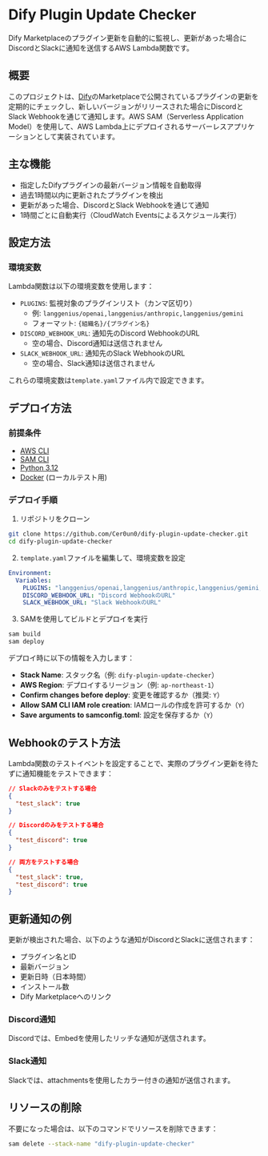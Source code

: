 # Dify Plugin Update Checker

Dify Marketplaceのプラグイン更新を自動的に監視し、更新があった場合にDiscordとSlackに通知を送信するAWS Lambda関数です。

## 概要

このプロジェクトは、[Dify](https://dify.ai)のMarketplaceで公開されているプラグインの更新を定期的にチェックし、新しいバージョンがリリースされた場合にDiscordとSlack Webhookを通じて通知します。AWS SAM（Serverless Application Model）を使用して、AWS Lambda上にデプロイされるサーバーレスアプリケーションとして実装されています。

## 主な機能

- 指定したDifyプラグインの最新バージョン情報を自動取得
- 過去1時間以内に更新されたプラグインを検出
- 更新があった場合、DiscordとSlack Webhookを通じて通知
- 1時間ごとに自動実行（CloudWatch Eventsによるスケジュール実行）

## 設定方法

### 環境変数

Lambda関数は以下の環境変数を使用します：

- `PLUGINS`: 監視対象のプラグインリスト（カンマ区切り）
  - 例: `langgenius/openai,langgenius/anthropic,langgenius/gemini`
  - フォーマット: `{組織名}/{プラグイン名}`
- `DISCORD_WEBHOOK_URL`: 通知先のDiscord WebhookのURL
  - 空の場合、Discord通知は送信されません
- `SLACK_WEBHOOK_URL`: 通知先のSlack WebhookのURL
  - 空の場合、Slack通知は送信されません

これらの環境変数は`template.yaml`ファイル内で設定できます。

## デプロイ方法

### 前提条件

- [AWS CLI](https://aws.amazon.com/cli/)
- [SAM CLI](https://docs.aws.amazon.com/serverless-application-model/latest/developerguide/serverless-sam-cli-install.html)
- [Python 3.12](https://www.python.org/downloads/)
- [Docker](https://www.docker.com/products/docker-desktop) (ローカルテスト用)

### デプロイ手順

1. リポジトリをクローン

```bash
git clone https://github.com/Cer0un0/dify-plugin-update-checker.git
cd dify-plugin-update-checker
```

2. `template.yaml`ファイルを編集して、環境変数を設定

```yaml
Environment:
  Variables:
    PLUGINS: "langgenius/openai,langgenius/anthropic,langgenius/gemini,langgenius/azure_openai,langgenius/cohere,langgenius/bedrock,langgenius/ollama"
    DISCORD_WEBHOOK_URL: "Discord WebhookのURL"
    SLACK_WEBHOOK_URL: "Slack WebhookのURL"
```

3. SAMを使用してビルドとデプロイを実行

```bash
sam build
sam deploy
```

デプロイ時に以下の情報を入力します：

- **Stack Name**: スタック名（例: `dify-plugin-update-checker`）
- **AWS Region**: デプロイするリージョン（例: `ap-northeast-1`）
- **Confirm changes before deploy**: 変更を確認するか（推奨: `Y`）
- **Allow SAM CLI IAM role creation**: IAMロールの作成を許可するか（`Y`）
- **Save arguments to samconfig.toml**: 設定を保存するか（`Y`）

## Webhookのテスト方法

Lambda関数のテストイベントを設定することで、実際のプラグイン更新を待たずに通知機能をテストできます：

```json
// Slackのみをテストする場合
{
  "test_slack": true
}

// Discordのみをテストする場合
{
  "test_discord": true
}

// 両方をテストする場合
{
  "test_slack": true,
  "test_discord": true
}
```

## 更新通知の例

更新が検出された場合、以下のような通知がDiscordとSlackに送信されます：

- プラグイン名とID
- 最新バージョン
- 更新日時（日本時間）
- インストール数
- Dify Marketplaceへのリンク

### Discord通知

Discordでは、Embedを使用したリッチな通知が送信されます。

### Slack通知

Slackでは、attachmentsを使用したカラー付きの通知が送信されます。

## リソースの削除

不要になった場合は、以下のコマンドでリソースを削除できます：

```bash
sam delete --stack-name "dify-plugin-update-checker"
```